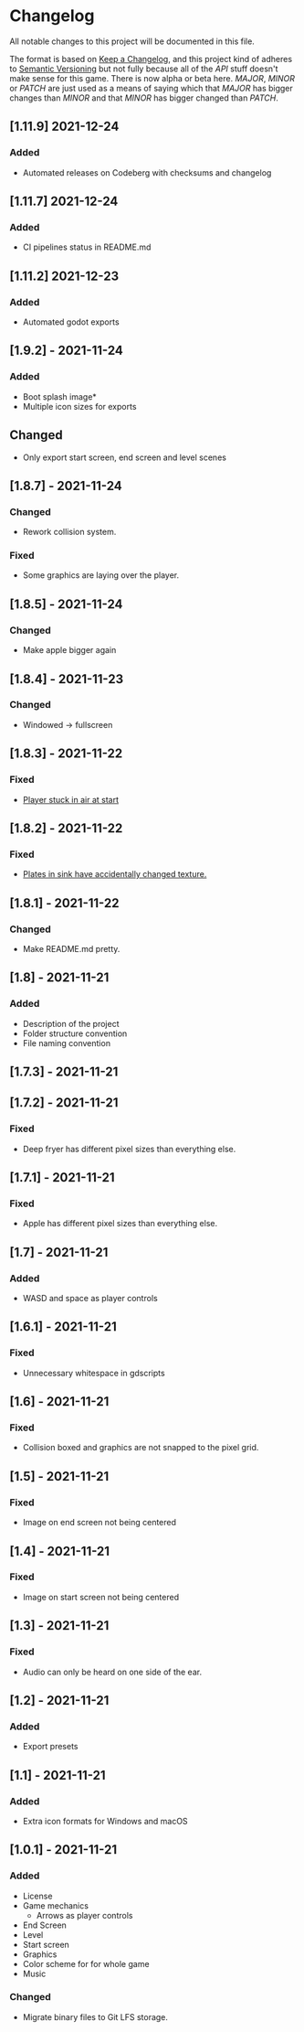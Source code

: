 # Changelog

All notable changes to this project will be documented in this file.

The format is based on [Keep a Changelog](https://keepachangelog.com/en/1.0.0/), and this project kind of adheres to [Semantic Versioning](https://semver.org/spec/v2.0.0.html) but not fully because all of the *API* stuff doesn't make sense for this game. There is now alpha or beta here. *MAJOR*, *MINOR* or *PATCH* are just used as a means of saying which that *MAJOR* has bigger changes than *MINOR* and that *MINOR* has bigger changed than *PATCH*.

## [1.11.9] 2021-12-24
### Added
- Automated releases on Codeberg with checksums and changelog

## [1.11.7] 2021-12-24
### Added
- CI pipelines status in README.md

## [1.11.2] 2021-12-23
### Added
- Automated godot exports

## [1.9.2] - 2021-11-24
### Added
- Boot splash image*
- Multiple icon sizes for exports

## Changed
- Only export start screen, end screen and level scenes

## [1.8.7] - 2021-11-24
### Changed
- Rework collision system.

### Fixed
- Some graphics are laying over the player.

## [1.8.5] - 2021-11-24
### Changed
- Make apple bigger again

## [1.8.4] - 2021-11-23
### Changed
- Windowed → fullscreen

## [1.8.3] - 2021-11-22
### Fixed
- [Player stuck in air at start](https://codeberg.org/CoEck/Dinonuggys-Journey/issues/25)

## [1.8.2] - 2021-11-22
### Fixed
- [Plates in sink have accidentally changed texture.](https://codeberg.org/CoEck/Dinonuggys-Journey/issues/26)

## [1.8.1] - 2021-11-22
### Changed
- Make README.md pretty.

## [1.8] - 2021-11-21
### Added
- Description of the project
- Folder structure convention
- File naming convention

## [1.7.3] - 2021-11-21

## [1.7.2] - 2021-11-21
### Fixed
 - Deep fryer has different pixel sizes than everything else.

## [1.7.1] - 2021-11-21
### Fixed
 - Apple has different pixel sizes than everything else.

## [1.7] - 2021-11-21
### Added
 - WASD and space as player controls

## [1.6.1] - 2021-11-21
### Fixed
- Unnecessary whitespace in gdscripts

## [1.6] - 2021-11-21
### Fixed
- Collision boxed and graphics are not snapped to the pixel grid.

## [1.5] - 2021-11-21
### Fixed
- Image on end screen not being centered

## [1.4] - 2021-11-21
### Fixed
- Image on start screen not being centered

## [1.3] - 2021-11-21
### Fixed
- Audio can only be heard on one side of the ear.

## [1.2] - 2021-11-21
### Added
- Export presets

## [1.1] - 2021-11-21
### Added
- Extra icon formats for Windows and macOS

## [1.0.1] - 2021-11-21
### Added
- License
- Game mechanics
  - Arrows as player controls
- End Screen
- Level
- Start screen
- Graphics
- Color scheme for for whole game
- Music

### Changed
- Migrate binary files to Git LFS storage.
